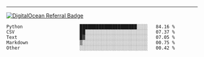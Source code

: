 ---
[![DigitalOcean Referral Badge](https://web-platforms.sfo2.digitaloceanspaces.com/WWW/Badge%203.svg)](https://www.digitalocean.com/?refcode=37fa54d82492&utm_campaign=Referral_Invite&utm_medium=Referral_Program&utm_source=badge)

<!--START_SECTION:waka-->

```text
Python                     █████████████████████░░░░   84.16 %
CSV                        ██░░░░░░░░░░░░░░░░░░░░░░░   07.37 %
Text                       █▓░░░░░░░░░░░░░░░░░░░░░░░   07.05 %
Markdown                   ▒░░░░░░░░░░░░░░░░░░░░░░░░   00.75 %
Other                      ░░░░░░░░░░░░░░░░░░░░░░░░░   00.42 %
```

<!--END_SECTION:waka-->


[linkedin]: https://www.linkedin.com/in/mohamed-elh/

